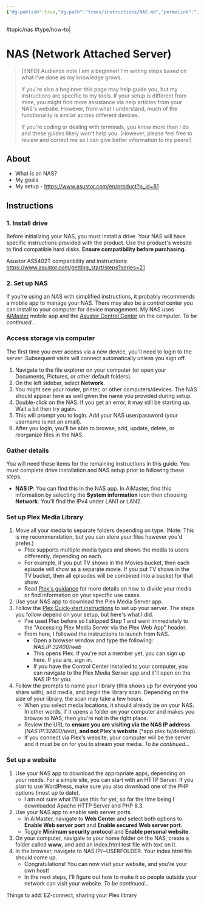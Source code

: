 ```yaml
---
{"dg-publish":true,"dg-path":"trees/instructions/NAS.md","permalink":"/trees/instructions/nas/","created":"2025-02-15T11:26:20.906-05:00","updated":"2025-02-15T12:38:48.891-05:00"}
---
```


#topic/nas #type/how-to|

# NAS (Network Attached Server)

> [!INFO] Audience note
> I am a beginner! I'm writing steps based on what I've done as my knowledge grows. 
> 
> If you're also a beginner this page may help guide you, but my instructions are specific to my tools. If your setup is different from mine, you might find more assistance via help articles from your NAS's website. However, from what I understand, much of the functionality is similar across different devices.
> 
> If you're coding or dealing with terminals, you know more than I do and these guides likely won't help you. (However, please feel free to review and correct me so I can give better information to my peers!)

## About
* What is an NAS?
* My goals
* My setup - https://www.asustor.com/en/product?p_id=81
## Instructions

### 1. Install drive
Before initializing your NAS, you must install a drive. Your NAS will have specific instructions provided with the product. Use the product's website to find compatible hard disks. **Ensure compatibility before purchasing.**

Asustor AS5402T compatibility and instructions: https://www.asustor.com/getting_start/steps?series=21
### 2. Set up NAS
If you're using an NAS with simplified instructions, it probably recommends a mobile app to manage your NAS. There may also be a control center you can install to your computer for device management.
	My NAS uses [AiMaster](https://www.asustor.com/admv2?type=4&subject=19&sub=69) mobile app and the [Asustor Control Center](https://www.asustor.com/service/download_acc) on the computer.
*To be continued...*
### Access storage via computer
The first time you ever access via a new device, you'll need to login to the server. Subsequent visits will connect automatically unless you sign off.

1. Navigate to the file explorer on your computer (or open your Documents, Pictures, or other default folders).
2. On the left sidebar, select **Network**.
3. You might see your router, printer, or other computers/devices. The NAS should appear here as well given the name you provided during setup.
4. Double-click on the NAS. If you get an error, it may still be starting up. Wait a bit then try again. 
5. This will prompt you to login. Add your NAS user/password (your username is not an email).
6. After you login, you'll be able to browse, add, update, delete, or reorganize files in the NAS.

### Gather details
You will need these items for the remaining instructions in this guide. You must complete drive installation and NAS setup prior to following these steps.

* **NAS IP**: You can find this in the NAS app.
	In AiMaster, find this information by selecting the **System information** icon then choosing **Network**. You'll find the IPv4 under LAN1 or LAN2.
### Set up Plex Media Library
1. Move all your media to separate folders depending on type. (Note: This is my recommendation, but you can store your files however you'd prefer.)
	- Plex supports multiple media types and shows the media to users differently, depending on each. 
	- For example, if you put TV shows in the Movies bucket, then each episode will show as a separate movie. If you put TV shows in the TV bucket, then all episodes will be combined into a bucket for that show.
	- Read [Plex's guidance](https://support.plex.tv/articles/) for more details on how to divide your media or find information on your specific use cases.
2. Use your NAS app to download the Plex Media Server app.
3. Follow the [Plex Quick-start instructions](https://support.plex.tv/articles/200264746-quick-start-step-by-step-guides/) to set up your server. The steps you follow depend on your setup, but here's what I did.
	- I've used Plex before so I skipped Step 1 and went immediately to the "Accessing Plex Media Server via the Plex Web App" header.
	- From here, I followed the instructions to launch from NAS.
		- Open a browser window and type the following: *NAS.IP:32400/web*
		- This opens Plex. If you're not a member yet, you can sign up here. If you are, sign in.
		- If you have the Control Center installed to your computer, you can navigate to the Plex Media Server app and it'll open on the NAS IP for you.
4. Follow the prompts to name your library (this shows up for everyone you share with), add media, and begin the library scan. Depending on the size of your library, the scan may take a few hours.
	- When you select media locations, it should already be on your NAS. In other words, if it opens a folder on your computer and makes you browse to NAS, then you're not in the right place.
	- Review the URL to **ensure you are visiting via the NAS IP address** (*NAS.IP:32400/web*), **and not Plex's website** (*app.plex.tv/desktop).
	- If you connect via Plex's website, your computer will be the server and it must be on for you to stream your media.
*To be continued...*
### Set up a website
1. Use your NAS app to download the appropriate apps, depending on your needs. For a simple site, you can start with an HTTP Server. If you plan to use WordPress, make sure you also download one of the PHP options (most up to date).
     - I am not sure what I'll use this for yet, so for the time being I downloaded Apache HTTP Server and PHP 8.3.
2. Use your NAS app to enable web server ports. 
	- In AiMaster, navigate to **Web Center** and select both options to **Enable Web server port** and **Enable secured Web server port**. 
	- Toggle **Minimum security protocol** and **Enable personal website**. 
3. On your computer, navigate to your home folder on the NAS, create a folder called **www**, and add an index.html test file with text on it.
4. In the browser, navigate to NAS.IP/~USERFOLDER. Your index.html file should come up.
    - Congratulations! You can now visit your website, and you're your own host! 
    - In the next steps, I'll figure out how to make it so people outside your network can visit your website.
*To be continued...*

Things to add: EZ-connect, sharing your Plex library